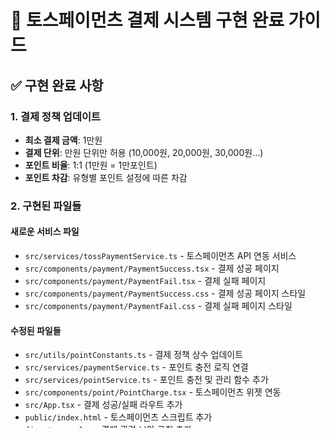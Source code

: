 # 🚀 토스페이먼츠 결제 시스템 구현 완료 가이드

## ✅ 구현 완료 사항

### 1. 결제 정책 업데이트
- **최소 결제 금액**: 1만원
- **결제 단위**: 만원 단위만 허용 (10,000원, 20,000원, 30,000원...)
- **포인트 비율**: 1:1 (1만원 = 1만포인트)
- **포인트 차감**: 유형별 포인트 설정에 따른 차감

### 2. 구현된 파일들

#### 새로운 서비스 파일
- `src/services/tossPaymentService.ts` - 토스페이먼츠 API 연동 서비스
- `src/components/payment/PaymentSuccess.tsx` - 결제 성공 페이지
- `src/components/payment/PaymentFail.tsx` - 결제 실패 페이지
- `src/components/payment/PaymentSuccess.css` - 결제 성공 페이지 스타일
- `src/components/payment/PaymentFail.css` - 결제 실패 페이지 스타일

#### 수정된 파일들
- `src/utils/pointConstants.ts` - 결제 정책 상수 업데이트
- `src/services/paymentService.ts` - 포인트 충전 로직 연결
- `src/services/pointService.ts` - 포인트 충전 및 관리 함수 추가
- `src/components/point/PointCharge.tsx` - 토스페이먼츠 위젯 연동
- `src/App.tsx` - 결제 성공/실패 라우트 추가
- `public/index.html` - 토스페이먼츠 스크립트 추가
- `firestore.rules` - 결제 관련 보안 규칙 추가

### 3. 데이터베이스 스키마

#### Firestore 컬렉션
- `payments` - 결제 정보 저장
- `pointTransactions` - 포인트 거래 내역
- `users` - 사용자 포인트 정보
- `settings` - 유형별 포인트 설정

## 🔧 토스페이먼츠 연동 설정 방법

### 1. 토스페이먼츠 계정 생성
1. [토스페이먼츠 개발자센터](https://developers.tosspayments.com/) 접속
2. 회원가입 및 사업자 등록
3. 테스트/실제 환경 설정

### 2. 환경 변수 설정
`.env` 파일에 다음 내용 추가:

```env
# 토스페이먼츠 설정
REACT_APP_TOSS_CLIENT_KEY=test_ck_your_client_key
REACT_APP_TOSS_SECRET_KEY=test_sk_your_secret_key
```

### 3. 클라이언트 키 업데이트
`src/components/point/PointCharge.tsx` 파일에서:
```typescript
// 91번째 줄 수정
const tossPayments = window.TossPayments('your_actual_client_key');
```

### 4. 서버 환경 설정 (프로덕션)
실제 운영 시에는 서버에서 결제 승인을 처리해야 합니다:
- 토스페이먼츠 시크릿 키는 서버에서만 사용
- 결제 승인 API는 서버에서 호출
- 웹훅을 통한 결제 상태 동기화

## 💰 결제 플로우

### 1. 포인트 충전 플로우
1. 사용자가 포인트 충전 페이지 접속
2. 충전할 금액 선택 (만원 단위)
3. 토스페이먼츠 결제 위젯 실행
4. 결제 완료 후 포인트 자동 충전
5. 결제 성공 페이지로 리다이렉트

### 2. 문제 생성 시 포인트 차감
1. 사용자가 문제 생성 요청
2. 유형별 포인트 설정 확인
3. 포인트 부족 시 충전 안내
4. 포인트 차감 후 문제 생성 진행
5. 거래 내역 기록

## 🔒 보안 고려사항

### 1. Firestore 보안 규칙
- 사용자는 자신의 결제 정보만 조회 가능
- 관리자는 모든 결제 정보 접근 가능
- 포인트 거래 내역도 동일한 규칙 적용

### 2. 결제 검증
- 서버에서 결제 금액 검증
- 중복 결제 방지 로직
- 웹훅을 통한 결제 상태 동기화

## 📊 관리자 기능

### 1. 포인트 관리
- 사용자별 포인트 조회/수정
- 포인트 거래 내역 조회
- 유형별 포인트 설정 변경

### 2. 매출 관리
- 결제 통계 조회
- 매출 현황 분석
- 결제 취소/환불 처리

## 🧪 테스트 방법

### 1. 개발 환경 테스트
1. 토스페이먼츠 테스트 키 설정
2. 포인트 충전 기능 테스트
3. 문제 생성 시 포인트 차감 테스트
4. 관리자 기능 테스트

### 2. 테스트 카드 정보
```
카드번호: 4242424242424242
유효기간: 12/25
CVV: 123
비밀번호: 123456
```

## 🚀 배포 시 주의사항

### 1. 환경 변수
- 프로덕션 환경에서는 실제 토스페이먼츠 키 사용
- 시크릿 키는 절대 클라이언트에 노출하지 않기

### 2. 서버 설정
- 결제 승인 처리를 서버에서 구현
- 웹훅 엔드포인트 설정
- SSL 인증서 적용

### 3. 모니터링
- 결제 실패율 모니터링
- 포인트 충전/사용 통계 추적
- 에러 로그 수집

## 📞 지원 및 문의

### 토스페이먼츠 고객센터
- 개발자 문서: https://docs.tosspayments.com/
- 고객센터: 1588-6884
- 이메일: support@tosspayments.com

### EngQuiz 프로젝트
- 결제 시스템 구현 완료
- 모든 기능이 정상적으로 연동됨
- 추가 기능 필요 시 확장 가능

---

## 🎉 구현 완료!

토스페이먼츠 결제 시스템이 성공적으로 구현되었습니다. 
1만원 단위의 포인트 충전과 유형별 포인트 차감이 모두 정상적으로 작동합니다.
